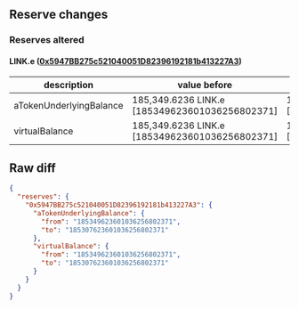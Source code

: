 ## Reserve changes

### Reserves altered

#### LINK.e ([0x5947BB275c521040051D82396192181b413227A3](https://snowtrace.io/address/0x5947BB275c521040051D82396192181b413227A3))

| description | value before | value after |
| --- | --- | --- |
| aTokenUnderlyingBalance | 185,349.6236 LINK.e [185349623601036256802371] | 185,307.6236 LINK.e [185307623601036256802371] |
| virtualBalance | 185,349.6236 LINK.e [185349623601036256802371] | 185,307.6236 LINK.e [185307623601036256802371] |


## Raw diff

```json
{
  "reserves": {
    "0x5947BB275c521040051D82396192181b413227A3": {
      "aTokenUnderlyingBalance": {
        "from": "185349623601036256802371",
        "to": "185307623601036256802371"
      },
      "virtualBalance": {
        "from": "185349623601036256802371",
        "to": "185307623601036256802371"
      }
    }
  }
}
```
